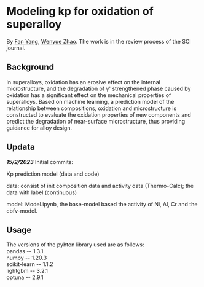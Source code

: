 # Modeling kp for oxidation of superalloy
By [Fan Yang](https://github.com/fanYang-X), [Wenyue Zhao](https://shi.buaa.edu.cn/09652/zh_CN/index.htm).
The work is in the review process of the SCI journal.

## Background  
In superalloys, oxidation has an erosive effect on the internal microstructure, and the degradation of γ' strengthened phase caused by oxidation has a significant effect on the mechanical properties of superalloys. Based on machine learning, a prediction model of the relationship between compositions, oxidation and microstructure is constructed to evaluate the oxidation properties of new components and predict the degradation of near-surface microstructure, thus providing guidance for alloy design.

## Updata

***15/2/2023***
Initial commits:

Kp prediction model (data and code)   

   data: consist of init composition data and activity data (Thermo-Calc); the data with label (continuous) 
   
   model: Model.ipynb, the base-model based the activity of Ni, Al, Cr and the cbfv-model. 
   

## Usage 

The versions of the pyhton library used are as follows:  
pandas -- 1.3.1  
numpy -- 1.20.3  
scikit-learn -- 1.1.2  
lightgbm -- 3.2.1  
optuna -- 2.9.1
